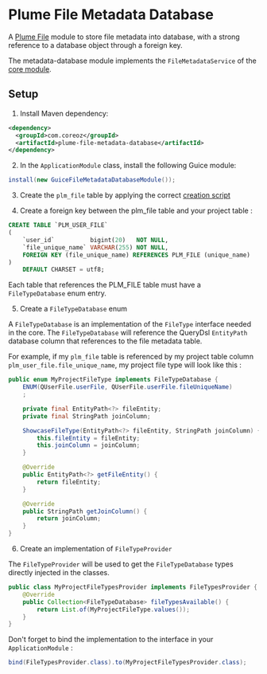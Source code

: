 Plume File Metadata Database
===========================

A [Plume File](../) module to store file metadata into database, with a strong reference to a database object through a foreign key.

The metadata-database module implements the `FileMetadataService` of the [core module](../plume-file-core).

Setup
-----
1. Install Maven dependency:
```xml
<dependency>
  <groupId>com.coreoz</groupId>
  <artifactId>plume-file-metadata-database</artifactId>
</dependency>
```
2. In the `ApplicationModule` class, install the following Guice module:
```java
install(new GuiceFileMetadataDatabaseModule());
```

3. Create the `plm_file` table by applying the correct [creation script](sql/)

4. Create a foreign key between the plm_file table and your project table :
```sql
CREATE TABLE `PLM_USER_FILE`
(
    `user_id`          bigint(20)   NOT NULL,
    `file_unique_name` VARCHAR(255) NOT NULL,
    FOREIGN KEY (file_unique_name) REFERENCES PLM_FILE (unique_name)
)
    DEFAULT CHARSET = utf8;
```

Each table that references the PLM_FILE table must have a `FileTypeDatabase` enum entry.

5. Create a `FileTypeDatabase` enum

A `FileTypeDatabase` is an implementation of the `FileType` interface needed in the core.
The `FileTypeDatabase` will reference the QueryDsl `EntityPath` database column that references to the file metadata table.

For example, if my `plm_file` table is referenced by my project table column `plm_user_file.file_unique_name`,
my project file type will look like this :

```java
public enum MyProjectFileType implements FileTypeDatabase {
    ENUM(QUserFile.userFile, QUserFile.userFile.fileUniqueName)
    ;

    private final EntityPath<?> fileEntity;
    private final StringPath joinColumn;

    ShowcaseFileType(EntityPath<?> fileEntity, StringPath joinColumn) {
        this.fileEntity = fileEntity;
        this.joinColumn = joinColumn;
    }

    @Override
    public EntityPath<?> getFileEntity() {
        return fileEntity;
    }

    @Override
    public StringPath getJoinColumn() {
        return joinColumn;
    }
}
```

6. Create an implementation of `FileTypeProvider`

The `FileTypeProvider` will be used to get the `FileTypeDatabase` types directly injected in the classes.
```java 
public class MyProjectFileTypesProvider implements FileTypesProvider {
    @Override
    public Collection<FileTypeDatabase> fileTypesAvailable() {
        return List.of(MyProjectFileType.values());
    }
}
```

Don't forget to bind the implementation to the interface in your `ApplicationModule` :
```java
bind(FileTypesProvider.class).to(MyProjectFileTypesProvider.class);
```



